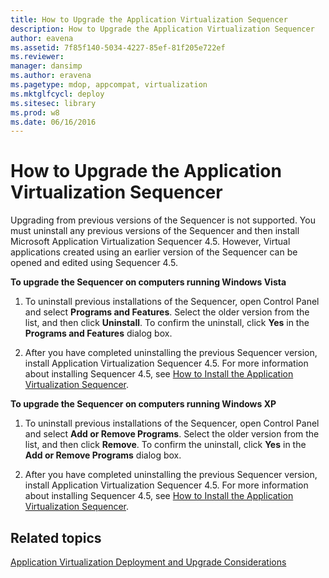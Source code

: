```yaml
---
title: How to Upgrade the Application Virtualization Sequencer
description: How to Upgrade the Application Virtualization Sequencer
author: eavena
ms.assetid: 7f85f140-5034-4227-85ef-81f205e722ef
ms.reviewer: 
manager: dansimp
ms.author: eravena
ms.pagetype: mdop, appcompat, virtualization
ms.mktglfcycl: deploy
ms.sitesec: library
ms.prod: w8
ms.date: 06/16/2016
---
```



# How to Upgrade the Application Virtualization Sequencer


Upgrading from previous versions of the Sequencer is not supported. You must uninstall any previous versions of the Sequencer and then install Microsoft Application Virtualization Sequencer 4.5. However, Virtual applications created using an earlier version of the Sequencer can be opened and edited using Sequencer 4.5.

**To upgrade the Sequencer on computers running Windows Vista**

1.  To uninstall previous installations of the Sequencer, open Control Panel and select **Programs and Features**. Select the older version from the list, and then click **Uninstall**. To confirm the uninstall, click **Yes** in the **Programs and Features** dialog box.

2.  After you have completed uninstalling the previous Sequencer version, install Application Virtualization Sequencer 4.5. For more information about installing Sequencer 4.5, see [How to Install the Application Virtualization Sequencer](how-to-install-the-application-virtualization-sequencer.md).

**To upgrade the Sequencer on computers running Windows XP**

1.  To uninstall previous installations of the Sequencer, open Control Panel and select **Add or Remove Programs**. Select the older version from the list, and then click **Remove**. To confirm the uninstall, click **Yes** in the **Add or Remove Programs** dialog box.

2.  After you have completed uninstalling the previous Sequencer version, install Application Virtualization Sequencer 4.5. For more information about installing Sequencer 4.5, see [How to Install the Application Virtualization Sequencer](how-to-install-the-application-virtualization-sequencer.md).

## Related topics


[Application Virtualization Deployment and Upgrade Considerations](application-virtualization-deployment-and-upgrade-considerations.md)

 

 





